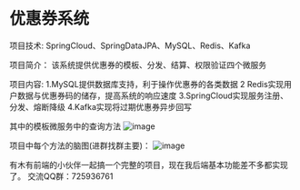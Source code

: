 # 优惠券系统

项目技术:
SpringCloud、SpringDataJPA、MySQL、Redis、Kafka 

项目简介：
该系统提供优惠券的模板、分发、结算、权限验证四个微服务

项目内容:
1.MySQL提供数据库支持，利于操作优惠券的各类数据
2 Redis实现用户数据与优惠券码的储存，提高系统的响应速度
3.SpringCloud实现服务注册、分发、熔断降级
4.Kafka实现将过期优惠券异步回写


其中的模板微服务中的查询方法
![image](https://user-images.githubusercontent.com/67719239/119512095-98752680-bda5-11eb-8f00-d00aaec52fad.png)


项目中每个方法的脑图(进群找群主要)：
![image](https://user-images.githubusercontent.com/67719239/119512225-b478c800-bda5-11eb-8612-7859da575821.png)


有木有前端的小伙伴一起搞一个完整的项目，现在我后端基本功能差不多都实现了。
交流QQ群：725936761
